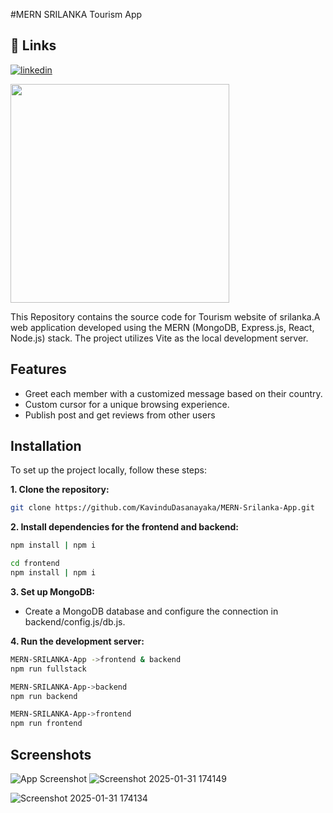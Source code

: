 
#MERN SRILANKA Tourism App
## 🔗 Links
[![linkedin](https://img.shields.io/badge/linkedin-0A66C2?style=for-the-badge&logo=linkedin&logoColor=white)](https://www.linkedin.com/feed/)
<p><a  href="https://github.com/kavindudasanayaka"><img  src="https://skillicons.dev/icons?i=mongo,express,react,nodejs,vite,redux,tailwind,vscode,github"  width=350></a></p>

This Repository contains the source code for Tourism website of srilanka.A web application developed using the MERN (MongoDB, Express.js, React, Node.js) stack. The project utilizes Vite as the local development server.

## Features

- Greet each member with a customized message based on their country.
- Custom cursor for a unique browsing experience.
- Publish post and get reviews from other users


## Installation

To set up the project locally, follow these steps:

**1. Clone the repository:**

```bash
git clone https://github.com/KavinduDasanayaka/MERN-Srilanka-App.git
```

**2. Install dependencies for the frontend and backend:**

```bash
npm install | npm i

cd frontend
npm install | npm i
```

**3. Set up MongoDB:**

- Create a MongoDB database and configure the connection in backend/config.js/db.js.

**4. Run the development server:**

```bash
MERN-SRILANKA-App ->frontend & backend
npm run fullstack

MERN-SRILANKA-App->backend
npm run backend

MERN-SRILANKA-App->frontend
npm run frontend
```


## Screenshots

![App Screenshot](https://via.placeholder.com/468x300?text=App+Screenshot+Here)
![Screenshot 2025-01-31 174149](https://github.com/user-attachments/assets/a5602a6d-dce9-40b7-af85-0efa1211f278)


![Screenshot 2025-01-31 174134](https://github.com/user-attachments/assets/0d2b2554-7d75-4da0-b364-1fdd126b5b2c)
